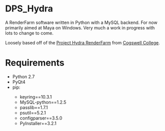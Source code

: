 # DPS_Hydra
A RenderFarm software written in Python with a MySQL backend. For now primarily aimed at Maya on Windows. Very much a work in progress with lots to change to come.

Loosely based off of the [Project Hydra RenderFarm](https://github.com/CogswellProjectHydra/githubHydraRepo) from [Cogswell College](http://cogswell.edu/).

# Requirements
<ul>
  <li>Python 2.7</li>
  <li>PyQt4</li>
  <li>pip:</li>
  <ul>
    <li>keyring==10.3.1</li>
    <li>MySQL-python==1.2.5</li>
    <li>passlib==1.7.1</li>
    <li>psutil==5.2.1</li>
    <li>configparser==3.5.0</li>
    <li>PyInstaller==3.2.1</li>
  </ul>
</ul>
